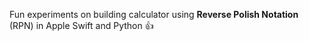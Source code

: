 Fun experiments on building calculator using <b>Reverse Polish Notation</b> (RPN) in Apple Swift and Python :+1:
